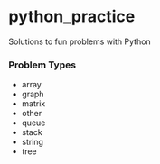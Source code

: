 # python_practice

Solutions to fun problems with Python

### Problem Types

- array
- graph
- matrix
- other
- queue
- stack
- string
- tree
